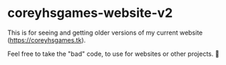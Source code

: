 # coreyhsgames-website-v2

This is for seeing and getting older versions of my current website (https://coreyhsgames.tk).

Feel free to take the "bad" code, to use for websites or other projects. 🙂
